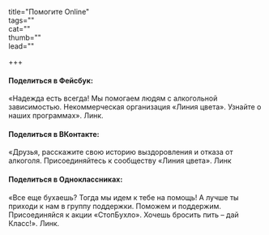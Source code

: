 title="Помогите Online"  
tags=""  
cat=""  
thumb=""  
lead=""  

+++

#### Поделиться в Фейсбук:

«Надежда есть всегда! Мы помогаем людям с алкогольной зависимостью. Некоммерческая организация «Линия цвета». Узнайте о наших программах». Линк.

#### Поделиться в ВКонтакте:

«Друзья, расскажите свою историю выздоровления и отказа от алкоголя. Присоединяйтесь к сообществу «Линия цвета». Линк

#### Поделиться в Одноклассниках:

«Все еще бухаешь? Тогда мы идем к тебе на помощь! А лучше ты приходи к нам в группу поддержки. Поможем и поддержим. Присоединяйся к акции «СтопБухло». Хочешь бросить пить – дай Класс!». Линк.
